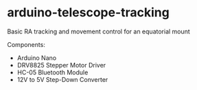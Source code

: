 # arduino-telescope-tracking
Basic RA tracking and movement control for an equatorial mount

Components:
* Arduino Nano
* DRV8825 Stepper Motor Driver
* HC-05 Bluetooth Module
* 12V to 5V Step-Down Converter
